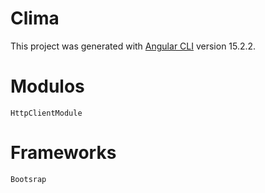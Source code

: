 # Clima

This project was generated with [Angular CLI](https://github.com/angular/angular-cli) version 15.2.2.

# Modulos

    HttpClientModule

# Frameworks

    Bootsrap
